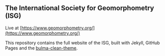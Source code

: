 ## The International Society for Geomorphometry (ISG)

Live at [https://www.geomorphometry.org/](https://www.geomorphometry.org/)  

This repository contains the full website of the ISG, built with Jekyll, GitHub Pages and the [bulma-clean-theme](https://github.com/chrisrhymes/bulma-clean-theme).  


